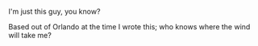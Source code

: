 I'm just this guy, you know?

Based out of Orlando at the time I wrote this; who knows where the wind will take me?


<!---
ooutlander/ooutlander is a ✨ special ✨ repository because its `README.md` (this file) appears on your GitHub profile.
You can click the Preview link to take a look at your changes.
--->
